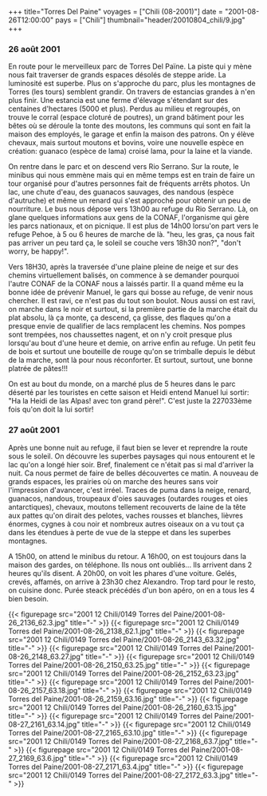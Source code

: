+++
title="Torres Del Paine"
voyages = ["Chili (08-2001)"]
date = "2001-08-26T12:00:00"
pays = ["Chili"]
thumbnail="header/20010804_chili/9.jpg"
+++
### 26 août 2001

En route pour le merveilleux parc de Torres Del Païne. La piste qui y mène 
nous fait traverser de grands espaces désolés de steppe aride. La luminosité 
est superbe. Plus on s'approche du parc, plus les montagnes de Torres (les tours) 
semblent grandir. On travers de estancias grandes à n'en plus finir. Une estancia 
est une ferme d'élevage s'étendant sur des centaines d'hectares (5000 et plus). 
Perdus au milieu et regroupés, on trouve le corral (espace cloturé de poutres), 
un grand bâtiment pour les bêtes où se déroule la tonte des moutons, les communs 
qui sont en fait la maison des employés, le garage et enfin la maison des patrons. 
On y élève chevaux, mais surtout moutons et bovins, voire une nouvelle espèce 
en création: guanaco (espèce de lama) croisé lama, pour la laine et la viande.

On rentre dans le parc et on descend vers Rio Serrano. Sur la route, le minibus 
qui nous emmène mais qui en même temps est en train de faire un tour organisé 
pour d'autres personnes fait de fréquents arrêts photos. Un lac, une chute d'eau, 
des guanacos sauvages, des nandous (espèce d'autruche) et même un renard qui 
s'est approché pour obtenir un peu de nourriture. Le bus nous dépose vers 13h00 
au refuge du Rio Serrano. Là, on glane quelques informations aux gens de la 
CONAF, l'organisme qui gère les parcs nationaux, et on picnique. Il est plus 
de 14h00 lorsu'on part vers le refuge Pehoe, à 5 ou 6 heures de marche de là. 
"heu, les gras, ça nous fait pas arriver un peu tard ça, le soleil se couche 
vers 18h30 non?", "don't worry, be happy!".

Vers 18H30, après la traversée d'une plaine pleine de neige et sur des chemins 
virtuellement balisés, on commence à se demander pourquoi l'autre CONAF de la 
CONAF nous a laissés partir. Il a quand même eu la bonne idée de prévenir Manuel, 
le gars qui bosse au refuge, de venir nous chercher. Il est ravi, ce n'est pas 
du tout son boulot. Nous aussi on est ravi, on marche dans le noir et surtout, 
si la première partie de la marche était du plat absolu, là ça monte, ça descend, 
ça glisse, des flaques qu'on a presque envie de qualifier de lacs remplacent 
les chemins. Nos pompes sont trempées, nos chaussettes nagent, et on n'y croit 
presque plus lorsqu'au bout d'une heure et demie, on arrive enfin au refuge. 
Un petit feu de bois et surtout une bouteille de rouge qu'on se trimballe depuis 
le début de la marche, sont là pour nous réconforter. Et surtout, surtout, une 
bonne platrée de pâtes!!!

On est au bout du monde, on a marché plus de 5 heures dans le parc déserté 
par les touristes en cette saison et Heidi entend Manuel lui sortir: "Ha la 
Heidi de las Alpas! avec ton grand père!". C'est juste la 227033ème fois qu'on 
doit la lui sortir!

### 27 août 2001

Après une bonne nuit au refuge, il faut bien se lever et reprendre la route 
sous le soleil. On découvre les superbes paysages qui nous entourent et le lac 
qu'on a longé hier soir. Bref, finalement ce n'était pas si mal d'arriver la 
nuit. Ca nous permet de faire de belles découvertes ce matin. A nouveau de grands 
espaces, les prairies où on marche des heures sans voir l'impression d'avancer, 
c'est irréel. Traces de puma dans la neige, renard, guanacos, nandous, troupeaux 
d'oies sauvages (outardes rouges et oies antarctiques), chevaux, moutons tellement 
recouverts de laine de la tête aux pattes qu'on dirait des pelotes, vaches rousses 
et blanches, lièvres énormes, cygnes à cou noir et nombreux autres oiseaux on 
a vu tout ça dans les étendues à perte de vue de la steppe et dans les superbes 
montagnes.

A 15h00, on attend le minibus du retour. A 16h00, on est toujours dans la maison 
des gardes, on téléphone. Ils nous ont oubliés... Ils arrivent dans 2 heures 
qu'ils disent. A 20h00, on voit les phares d'une voiture. Gelés, crevés, affamés, 
on arrive à 23h30 chez Alexandro. Trop tard pour le resto, on cuisine donc. 
Purée steack précédés d'un bon apéro, on en a tous les 4 bien besoin.


<div id="TOTO">{{< figurepage src="2001 12 Chili/0149 Torres del Paine/2001-08-26_2136_62.3.jpg" title="-"  >}}
{{< figurepage src="2001 12 Chili/0149 Torres del Paine/2001-08-26_2138_62.1.jpg" title="-"  >}}
{{< figurepage src="2001 12 Chili/0149 Torres del Paine/2001-08-26_2143_63.32.jpg" title="-"  >}}
{{< figurepage src="2001 12 Chili/0149 Torres del Paine/2001-08-26_2148_63.27.jpg" title="-"  >}}
{{< figurepage src="2001 12 Chili/0149 Torres del Paine/2001-08-26_2150_63.25.jpg" title="-"  >}}
{{< figurepage src="2001 12 Chili/0149 Torres del Paine/2001-08-26_2152_63.23.jpg" title="-"  >}}
{{< figurepage src="2001 12 Chili/0149 Torres del Paine/2001-08-26_2157_63.18.jpg" title="-"  >}}
{{< figurepage src="2001 12 Chili/0149 Torres del Paine/2001-08-26_2159_63.16.jpg" title="-"  >}}
{{< figurepage src="2001 12 Chili/0149 Torres del Paine/2001-08-26_2160_63.15.jpg" title="-"  >}}
{{< figurepage src="2001 12 Chili/0149 Torres del Paine/2001-08-27_2161_63.14.jpg" title="-"  >}}
{{< figurepage src="2001 12 Chili/0149 Torres del Paine/2001-08-27_2165_63.10.jpg" title="-"  >}}
{{< figurepage src="2001 12 Chili/0149 Torres del Paine/2001-08-27_2168_63.7.jpg" title="-"  >}}
{{< figurepage src="2001 12 Chili/0149 Torres del Paine/2001-08-27_2169_63.6.jpg" title="-"  >}}
{{< figurepage src="2001 12 Chili/0149 Torres del Paine/2001-08-27_2171_63.4.jpg" title="-"  >}}
{{< figurepage src="2001 12 Chili/0149 Torres del Paine/2001-08-27_2172_63.3.jpg" title="-"  >}}
</DIV>


